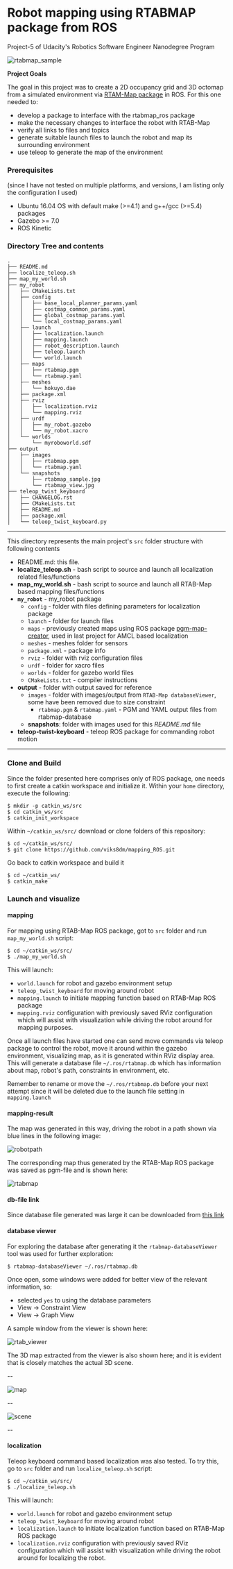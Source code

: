 # Robot mapping using RTABMAP package from ROS

Project-5 of Udacity's Robotics Software Engineer Nanodegree Program

![rtabmap_sample](./output/snapshots/rtabmap_sample.jpg)

**Project Goals**

The goal in this project was to create a 2D occupancy grid and 3D octomap from a simulated environment via [RTAM-Map package](http://wiki.ros.org/rtabmap_ros) in ROS. For this one needed to:

* develop a package to interface with the rtabmap_ros package
* make the necessary changes to interface the robot with RTAB-Map
* verify all links to files and topics
* generate suitable launch files to launch the robot and map its surrounding environment
* use teleop to generate the map of the environment


### Prerequisites
(since I have not tested on multiple platforms, and versions, I am listing only the configuration I used)

* Ubuntu 16.04 OS with default make (>=4.1) and g++/gcc (>=5.4) packages
* Gazebo >= 7.0
* ROS Kinetic

### Directory Tree and contents


```
.
├── README.md
├── localize_teleop.sh
├── map_my_world.sh
├── my_robot
│   ├── CMakeLists.txt
│   ├── config
│   │   ├── base_local_planner_params.yaml
│   │   ├── costmap_common_params.yaml
│   │   ├── global_costmap_params.yaml
│   │   └── local_costmap_params.yaml
│   ├── launch
│   │   ├── localization.launch
│   │   ├── mapping.launch
│   │   ├── robot_description.launch
│   │   ├── teleop.launch
│   │   └── world.launch
│   ├── maps
│   │   ├── rtabmap.pgm
│   │   └── rtabmap.yaml
│   ├── meshes
│   │   └── hokuyo.dae
│   ├── package.xml
│   ├── rviz
│   │   ├── localization.rviz
│   │   └── mapping.rviz
│   ├── urdf
│   │   ├── my_robot.gazebo
│   │   └── my_robot.xacro
│   └── worlds
│       └── myroboworld.sdf
├── output
│   ├── images
│   │   ├── rtabmap.pgm
│   │   └── rtabmap.yaml
│   └── snapshots
│       ├── rtabmap_sample.jpg
│       └── rtabmap_view.jpg
├── teleop_twist_keyboard
│   ├── CHANGELOG.rst
│   ├── CMakeLists.txt
│   ├── README.md
│   ├── package.xml
│   └── teleop_twist_keyboard.py

```
---

This directory represents the main project's `src` folder structure with following contents

* README.md: this file.
* **localize_teleop.sh** - bash script to source and launch all localization related files/functions
* **map_my_world.sh** - bash script to source and launch all RTAB-Map based mapping files/functions
* **`my_robot`** - my_robot package
	* `config` - folder with files defining parameters for localization package
	* `launch` - folder for launch files
	* `maps` - previously created maps using ROS package [pgm-map-creator](https://github.com/udacity/pgm_map_creator), used in last project for AMCL based localization
	* `meshes` - meshes folder for sensors
	* `package.xml` - package info
	* `rviz` - folder with rviz configuration files
	* `urdf` - folder for xacro files
	* `worlds` - folder for gazebo world files
	* `CMakeLists.txt` - compiler instructions
* **output** - folder with output saved for reference
	* `images` - folder with images/output from `RTAB-Map databaseViewer`, some have been removed due to size constraint
		* `rtabmap.pgm` & `rtabmap.yaml` - PGM and YAML output files from rtabmap-database
	* **snapshots**: folder with images used for this *README.md* file
* **teleop-twist-keyboard** - teleop ROS package for commanding robot motion

---


### Clone and Build

Since the folder presented here comprises only of ROS package, one needs to first create a catkin workspace and initialize it. Within your `home` directory, execute the following:

```
$ mkdir -p catkin_ws/src
$ cd catkin_ws/src
$ catkin_init_workspace
```

Within `~/catkin_ws/src/` download or clone folders of this repository:

```
$ cd ~/catkin_ws/src/
$ git clone https://github.com/viks8dm/mapping_ROS.git
```

Go back to catkin workspace and build it

```
$ cd ~/catkin_ws/
$ catkin_make
```

### Launch and visualize

#### mapping

For mapping using RTAB-Map ROS package, got to `src` folder and run `map_my_world.sh` script:

```
$ cd ~/catkin_ws/src/
$ ./map_my_world.sh
```
This will launch:

* `world.launch` for robot and gazebo environment setup
* `teleop_twist_keyboard` for moving around robot
* `mapping.launch` to initiate mapping function based on RTAB-Map ROS package
* `mapping.rviz` configuration with previously saved RViz configuration which will assist with visualization while driving the robot around for mapping purposes.

Once all launch files have started one can send move commands via teleop package to control the robot, move it around within the gazebo environment, visualizing map, as it is generated within RViz display area. This will generate a database file `~/.ros/rtabmap.db` which has information about map, robot's path, constraints in environment, etc.

Remember to rename or move the `~/.ros/rtabmap.db` before your next attempt since it will be deleted due to the launch file setting in `mapping.launch`

#### mapping-result

The map was generated in this way, driving the robot in a path shown via blue lines in the following image:

![robotpath](./output/snapshots/robot_path.jpg)


The corresponding map thus generated by the RTAB-Map ROS package was saved as pgm-file and is shown here:

![rtabmap](./output/snapshots/rtabmap.jpg)


#### db-file link

Since database file generated was large it can be downloaded from [this link](https://www.dropbox.com/s/7gkmropc52ukqhm/rtabmap.db?dl=0)


#### database viewer

For exploring the database after generating it  the `rtabmap-databaseViewer` tool was used for further exploration:

```
$ rtabmap-databaseViewer ~/.ros/rtabmap.db
```

Once open, some windows were added for better view of the relevant information, so:

* selected `yes` to using the database parameters
* View -> Constraint View
* View -> Graph View

A sample window from the viewer is shown here:

![rtab_viewer](output/snapshots/rtab_viewer.jpg)

The 3D map extracted from the viewer is also shown here; and it is evident that is closely matches the actual 3D scene.

--

![map](output/snapshots/map_3d.jpg)

--

![scene](output/snapshots/scene_3d.jpg)

--

#### localization

Teleop keyboard command based localization was also tested. To try this, go to `src` folder and run `localize_teleop.sh` script:

```
$ cd ~/catkin_ws/src/
$ ./localize_teleop.sh
```
This will launch:

* `world.launch` for robot and gazebo environment setup
* `teleop_twist_keyboard` for moving around robot
* `localization.launch` to initiate localization function based on RTAB-Map ROS package
* `localization.rviz` configuration with previously saved RViz configuration which will assist with visualization while driving the robot around for localizing the robot.

